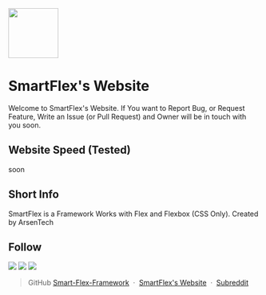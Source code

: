 <img src="https://user-images.githubusercontent.com/62609185/103670843-93990d00-4f93-11eb-8d40-8d400785b3d2.png" width="100">

# SmartFlex's Website
Welcome to SmartFlex's Website. If You want to Report Bug, or Request Feature, Write an Issue (or Pull Request) and Owner will be in touch with you soon.
## Website Speed (Tested)
soon
## Short Info
SmartFlex is a Framework Works with Flex and Flexbox (CSS Only). Created by ArsenTech
## Follow
<a href="https://www.youtube.com/channel/UCrtH0g6NE8tW5VIEgDySYtg" target="_blank"><img src="https://img.shields.io/badge/ArsenTech%20-%231DD1A1.svg?&style=for-the-badge&logo=YouTube&logoColor=FF0000"/></a>
<a href="https://codepen.io/ArsenJS" target="_blank"><img src="https://img.shields.io/badge/-ArsenTech-1DD1A1?style=for-the-badge&logo=codepen&logoColor=black"></a>
<a href="https://github.com/ArsenTech" target="_blank"><img src="https://img.shields.io/badge/-ArsenTech-1DD1A1?style=for-the-badge&amp;logo=github&amp;logoColor=24292e"></a>
> GitHub [Smart-Flex-Framework](https://github.com/Smart-Flex-Framework) &nbsp;&middot;&nbsp;
> [SmartFlex's Website](https://smart-flex-framework.github.io) &nbsp;&middot;&nbsp;
> [Subreddit](https://www.reddit.com/r/ArsenTech/)
